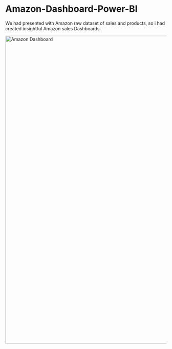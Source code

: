 # Amazon-Dashboard-Power-BI
We had presented with Amazon raw dataset of sales and products, so i had created insightful Amazon sales Dashboards.

<img width="960" alt="Amazon Dashboard" src="https://github.com/Shravan356/Amazon-Dashboard-Power-BI/assets/109405578/8f7d72e5-587f-498e-a52d-9d45ea05d265">
